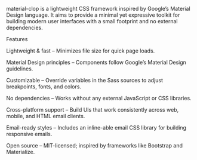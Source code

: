 material-clop is a lightweight CSS framework inspired by Google’s Material Design language. It aims to provide a minimal yet expressive toolkit for building modern user interfaces with a small footprint and no external dependencies.

Features

Lightweight & fast – Minimizes file size for quick page loads.

Material Design principles – Components follow Google’s Material Design guidelines.

Customizable – Override variables in the Sass sources to adjust breakpoints, fonts, and colors.

No dependencies – Works without any external JavaScript or CSS libraries.

Cross-platform support – Build UIs that work consistently across web, mobile, and HTML email clients.

Email-ready styles – Includes an inline-able email CSS library for building responsive emails.

Open source – MIT-licensed; inspired by frameworks like Bootstrap and Materialize.
